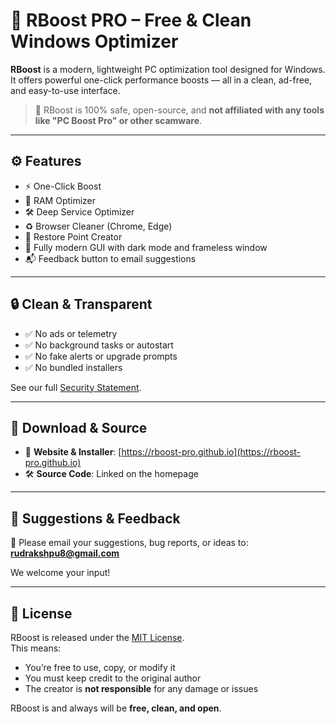 # 🚀 RBoost PRO – Free & Clean Windows Optimizer

**RBoost** is a modern, lightweight PC optimization tool designed for Windows. It offers powerful one-click performance boosts — all in a clean, ad-free, and easy-to-use interface.

> 🔐 RBoost is 100% safe, open-source, and **not affiliated with any tools like "PC Boost Pro" or other scamware**.

---

## ⚙️ Features

- ⚡ One-Click Boost
- 🧠 RAM Optimizer
- 🛠️ Deep Service Optimizer
- ♻️ Browser Cleaner (Chrome, Edge)
- 📌 Restore Point Creator
- 🎨 Fully modern GUI with dark mode and frameless window
- 📬 Feedback button to email suggestions

---

## 🔒 Clean & Transparent

- ✅ No ads or telemetry  
- ✅ No background tasks or autostart  
- ✅ No fake alerts or upgrade prompts  
- ✅ No bundled installers  

See our full [Security Statement](./SECURITY.md).

---

## 🔗 Download & Source

- 🔽 **Website & Installer**: [https://rboost-pro.github.io](https://rboost-pro.github.io)  
- 🛠️ **Source Code**: Linked on the homepage  

---

## 💬 Suggestions & Feedback

📩 Please email your suggestions, bug reports, or ideas to:  
**rudrakshpu8@gmail.com**

We welcome your input!

---

## 📜 License

RBoost is released under the [MIT License](https://opensource.org/licenses/MIT).  
This means:
- You’re free to use, copy, or modify it
- You must keep credit to the original author
- The creator is **not responsible** for any damage or issues

RBoost is and always will be **free, clean, and open**.
